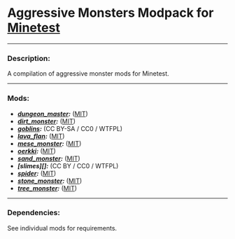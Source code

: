 # Aggressive Monsters Modpack for [Minetest][]


---
### **Description:**

A compilation of aggressive monster mods for Minetest.


---
### **Mods:**

- ***[dungeon_master](dungeon_master/README.md):*** ([MIT](dungeon_master/license.txt))
- ***[dirt_monster](dirt_monster/README.md):*** ([MIT](dirt_monster/license.txt))
- ***[goblins](goblins/README.md):*** (CC BY-SA / CC0 / WTFPL)
- ***[lava_flan](lava_flan/README.md):*** ([MIT](lava_flan/license.txt))
- ***[mese_monster](mese_monster/README.md):*** ([MIT](mese_monster/license.txt))
- ***[oerkki](oerkki/README.md):*** ([MIT](oerkki/license.txt))
- ***[sand_monster](sand_monster/README.md):*** ([MIT](sand_monster/license.txt))
- ***[slimes][]:*** (CC BY / CC0 / WTFPL)
- ***[spider](spider/README.md):*** ([MIT](spider/license.txt))
- ***[stone_monster](stone_monster/README.md):*** ([MIT](stone_monster/license.txt))
- ***[tree_monster](tree_monster/README.md):*** ([MIT](tree_monster/license.txt))


---
### **Dependencies:**

See individual mods for requirements.


[Minetest]: http://www.minetest.net/

